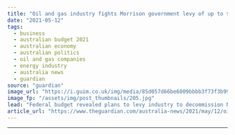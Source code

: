 ```yaml
---
title: "Oil and gas industry fights Morrison government levy of up to $1bn to decommission rig"
date: "2021-05-12"
tags: 
  - business
  - australian budget 2021
  - australian economy
  - australian politics
  - oil and gas companies
  - energy industry
  - australia news
  - guardian
source: "guardian"
image_url: "https://i.guim.co.uk/img/media/85d057d66be6009bbbb3f73f3b992bd16ce1e9c7/0_1404_2340_1403/master/2340.jpg?width=460&quality=85&auto=format&fit=max&s=d29a4b2784a666799ab820021fff8e21"
image_fp: "/assets/img/post_thumbnails/205.jpg"
lead: "Federal budget revealed plans to levy industry to decommission Northern Endeavour in the Timor Sea and remediate associated oilfieldsExplore all of our 2021 Australia federal budget coverage hereOffshore oil and gas producers are fighting a Morrison ..."
article_url: "https://www.theguardian.com/australia-news/2021/may/12/oil-and-gas-industry-fights-morrison-government-levy-of-up-to-1bn-to-decommission-rig"
---
```


---

